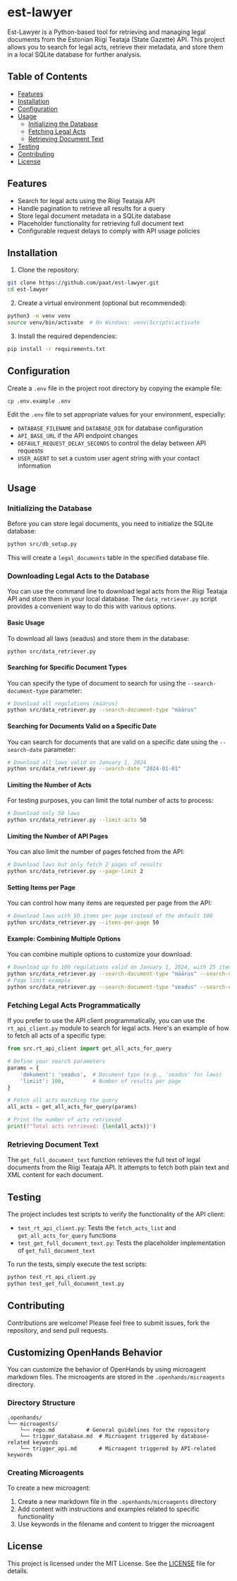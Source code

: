 # est-lawyer

Est-Lawyer is a Python-based tool for retrieving and managing legal documents from the Estonian Riigi Teataja (State Gazette) API. This project allows you to search for legal acts, retrieve their metadata, and store them in a local SQLite database for further analysis.

## Table of Contents

- [Features](#features)
- [Installation](#installation)
- [Configuration](#configuration)
- [Usage](#usage)
  - [Initializing the Database](#initializing-the-database)
  - [Fetching Legal Acts](#fetching-legal-acts)
  - [Retrieving Document Text](#retrieving-document-text)
- [Testing](#testing)
- [Contributing](#contributing)
- [License](#license)

## Features

- Search for legal acts using the Riigi Teataja API
- Handle pagination to retrieve all results for a query
- Store legal document metadata in a SQLite database
- Placeholder functionality for retrieving full document text
- Configurable request delays to comply with API usage policies

## Installation

1. Clone the repository:

```bash
git clone https://github.com/paat/est-lawyer.git
cd est-lawyer
```

2. Create a virtual environment (optional but recommended):

```bash
python3 -m venv venv
source venv/bin/activate  # On Windows: venv\Scripts\activate
```

3. Install the required dependencies:

```bash
pip install -r requirements.txt
```

## Configuration

Create a `.env` file in the project root directory by copying the example file:

```bash
cp .env.example .env
```

Edit the `.env` file to set appropriate values for your environment, especially:

- `DATABASE_FILENAME` and `DATABASE_DIR` for database configuration
- `API_BASE_URL` if the API endpoint changes
- `DEFAULT_REQUEST_DELAY_SECONDS` to control the delay between API requests
- `USER_AGENT` to set a custom user agent string with your contact information

## Usage

### Initializing the Database

Before you can store legal documents, you need to initialize the SQLite database:

```bash
python src/db_setup.py
```

This will create a `legal_documents` table in the specified database file.

### Downloading Legal Acts to the Database

You can use the command line to download legal acts from the Riigi Teataja API and store them in your local database. The `data_retriever.py` script provides a convenient way to do this with various options.

#### Basic Usage

To download all laws (seadus) and store them in the database:

```bash
python src/data_retriever.py
```

#### Searching for Specific Document Types

You can specify the type of document to search for using the `--search-document-type` parameter:

```bash
# Download all regulations (määrus)
python src/data_retriever.py --search-document-type "määrus"
```

#### Searching for Documents Valid on a Specific Date

You can search for documents that are valid on a specific date using the `--search-date` parameter:

```bash
# Download all laws valid on January 1, 2024
python src/data_retriever.py --search-date "2024-01-01"
```

#### Limiting the Number of Acts

For testing purposes, you can limit the total number of acts to process:

```bash
# Download only 50 laws
python src/data_retriever.py --limit-acts 50
```

#### Limiting the Number of API Pages

You can also limit the number of pages fetched from the API:

```bash
# Download laws but only fetch 2 pages of results
python src/data_retriever.py --page-limit 2
```

#### Setting Items per Page

You can control how many items are requested per page from the API:

```bash
# Download laws with 50 items per page instead of the default 100
python src/data_retriever.py --items-per-page 50
```

#### Example: Combining Multiple Options

You can combine multiple options to customize your download:

```bash
# Download up to 100 regulations valid on January 1, 2024, with 25 items per page
python src/data_retriever.py --search-document-type "määrus" --search-date "2024-01-01" --limit-acts 100 --items-per-page 25
# Page limit example
python src/data_retriever.py --search-document-type "seadus" --search-date "2025-05-31" --page-limit 2 --items-per-page 25
```

### Fetching Legal Acts Programmatically

If you prefer to use the API client programmatically, you can use the `rt_api_client.py` module to search for legal acts. Here's an example of how to fetch all acts of a specific type:

```python
from src.rt_api_client import get_all_acts_for_query

# Define your search parameters
params = {
    'dokument': 'seadus',  # Document type (e.g., 'seadus' for laws)
    'limiit': 100,         # Number of results per page
}

# Fetch all acts matching the query
all_acts = get_all_acts_for_query(params)

# Print the number of acts retrieved
print(f"Total acts retrieved: {len(all_acts)}")
```

### Retrieving Document Text

The `get_full_document_text` function retrieves the full text of legal documents from the Riigi Teataja API. It attempts to fetch both plain text and XML content for each document.

## Testing

The project includes test scripts to verify the functionality of the API client:

- `test_rt_api_client.py`: Tests the `fetch_acts_list` and `get_all_acts_for_query` functions
- `test_get_full_document_text.py`: Tests the placeholder implementation of `get_full_document_text`

To run the tests, simply execute the test scripts:

```bash
python test_rt_api_client.py
python test_get_full_document_text.py
```

## Contributing

Contributions are welcome! Please feel free to submit issues, fork the repository, and send pull requests.

## Customizing OpenHands Behavior

You can customize the behavior of OpenHands by using microagent markdown files. The microagents are stored in the `.openhands/microagents` directory.

### Directory Structure

```
.openhands/
└── microagents/
    └── repo.md          # General guidelines for the repository
    └── trigger_database.md  # Microagent triggered by database-related keywords
    └── trigger_api.md       # Microagent triggered by API-related keywords
```

### Creating Microagents

To create a new microagent:
1. Create a new markdown file in the `.openhands/microagents` directory
2. Add content with instructions and examples related to specific functionality
3. Use keywords in the filename and content to trigger the microagent

## License

This project is licensed under the MIT License. See the [LICENSE](LICENSE) file for details.